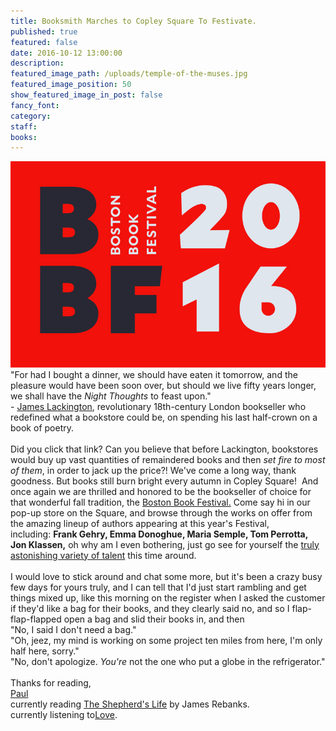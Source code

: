 ```yaml
---
title: Booksmith Marches to Copley Square To Festivate.
published: true
featured: false
date: 2016-10-12 13:00:00
description:
featured_image_path: /uploads/temple-of-the-muses.jpg
featured_image_position: 50
show_featured_image_in_post: false
fancy_font:
category:
staff:
books:
---
```



![](/uploads/versions/bbf2016---x----800-523x---.jpg)"For had I bought a dinner, we should have eaten it tomorrow, and the pleasure would have been soon over, but should we live fifty years longer, we shall have the *Night Thoughts* to feast upon."
<br>- [James Lackington](http://lithub.com/the-man-who-invented-bookselling-as-we-know-it/), revolutionary 18th-century London bookseller who redefined what a bookstore could be, on spending his last half-crown on a book of poetry.
<br>
<br>Did you click that link? Can you believe that before Lackington, bookstores would buy up vast quantities of remaindered books and then *set fire to most of them*, in order to jack up the price?! We've come a long way, thank goodness. But books still burn bright every autumn in Copley Square!  And once again we are thrilled and honored to be the bookseller of choice for
<br>that wonderful fall tradition, the [Boston Book Festival.](https://bostonbookfest.org/) Come say hi in our pop-up store on the Square, and browse through the works on offer from the amazing lineup of authors appearing at this year's Festival, including: **Frank Gehry, Emma Donoghue, Maria Semple, Tom Perrotta, Jon Klassen,** oh why am I even bothering, just go see for yourself the [truly astonishing variety of talent](https://bostonbookfest.org/2016-festival/presenters/) this time around.
<br>
<br>I would love to stick around and chat some more, but it's been a crazy busy few days for yours truly, and I can tell that I'd just start rambling and get things mixed up, like this morning on the register when I asked the customer if they'd like a bag for their books, and they clearly said no, and so I flap-flap-flapped open a bag and slid their books in, and then
<br>"No, I said I don't need a bag."
<br>"Oh, jeez, my mind is working on some project ten miles from here, I'm only half here, sorry."
<br>"No, don't apologize. *You're* not the one who put a globe in the refrigerator."
<br>
<br>Thanks for reading,
<br>[Paul](http://www.ptpainter.com/)
<br>currently reading [The Shepherd's Life](http://www.brooklinebooksmith-shop.com/book/9781250060266) by James Rebanks.
<br>currently listening to[Love](https://www.youtube.com/watch?v=PkbVosJFkpg).
